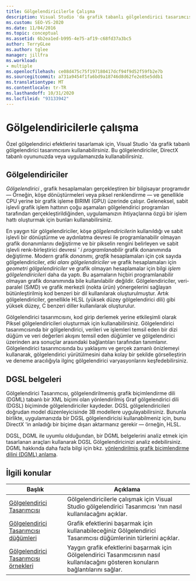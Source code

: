 ```yaml
---
title: Gölgelendiricilerle Çalışma
description: Visual Studio 'da grafik tabanlı gölgelendirici tasarımcısını kullanarak özel gölgelendirici etkileri tasarlamayı öğrenin. Gölgelendiriciler, DirectX tabanlı oyununuzda veya uygulamanızda kullanabilirsiniz.
ms.custom: SEO-VS-2020
ms.date: 11/04/2016
ms.topic: conceptual
ms.assetid: 6b2ea1ed-b995-4e75-af19-c68fd37a3bc5
author: TerryGLee
ms.author: tglee
manager: jillfra
ms.workload:
- multiple
ms.openlocfilehash: ce08d475c75f197180417dcf94f9d52f59fb2e7b
ms.sourcegitcommit: a731a9454f1fa6bd9a18746d8d62fe2e85e5ddb1
ms.translationtype: MT
ms.contentlocale: tr-TR
ms.lasthandoff: 10/31/2020
ms.locfileid: "93133942"
---
```

# <a name="work-with-shaders"></a>Gölgelendiricilerle çalışma

Özel gölgelendirici efektlerini tasarlamak için, Visual Studio 'da grafik tabanlı gölgelendirici tasarımcısını kullanabilirsiniz. Bu gölgelendiriciler, DirectX tabanlı oyununuzda veya uygulamanızda kullanabilirsiniz.

## <a name="shaders"></a>Gölgelendiriciler

*Gölgelendirici* , grafik hesaplamaları gerçekleştiren bir bilgisayar programıdır — Örneğin, köşe dönüştürmeleri veya piksel renklendirme — ve genellikle CPU yerine bir grafik işleme BIRIMI (GPU) üzerinde çalışır. Geleneksel, sabit işlevli grafik işlem hattının çoğu aşamaları gölgelendirici programları tarafından gerçekleştirildiğinden, uygulamanızın ihtiyaçlarına özgü bir işlem hattı oluşturmak için bunları kullanabilirsiniz.

En yaygın tür gölgelendiriciler, köşe *gölgelendiricilerin* kullanıldığı ve sabit işlevli bir dönüştürme ve aydınlatma devresi ile programlanabilir olmayan grafik donanımlarını değiştirme ve bir pikselin rengini belirleyen ve sabit işlevli renk-birleştirici devresi *' i programlanabilir* grafik donanımında değiştirme. Modern grafik *donanımı, grafik* hesaplamaları için çok sayıda gölgelendiriciler, *etki alanı gölgelendiriciler* ve grafik hesaplamaları için *geometri gölgelendiriciler* ve grafik olmayan hesaplamalar için bilgi *işlem gölgelendiricileri* daha da yaptı. Bu aşamaların hiçbiri programlanabilir olmayan grafik donanımında bile kullanılabilir değildir. Gölgelendiriciler, veri-paralel (SıMD) ve grafik merkezli (nokta ürün) yönergelerini sağlayan bütünleştirilmiş kod benzeri bir dil kullanılarak oluşturulmuştur. Artık gölgelendiriciler, genellikle HLSL (yüksek düzey gölgelendirici dili) gibi yüksek düzey, C benzeri diller kullanılarak oluşturulur.

Gölgelendirici tasarımcısını, kod girip derlemek yerine etkileşimli olarak Piksel gölgelendiricileri oluşturmak için kullanabilirsiniz. Gölgelendirici tasarımcısında bir gölgelendirici, verileri ve işlemleri temsil eden bir dizi düğüm ve veri değerleri akışını temsil eden düğümler ve gölgelendirici üzerinden ara sonuçlar arasındaki bağlantıları tarafından tanımlanır. Gölgelendirici tasarımcısında bu yaklaşımı ve gerçek zamanlı önizlemeyi kullanarak, gölgelendirici yürütülmesini daha kolay bir şekilde görselleştirin ve deneme aracılığıyla ilginç gölgelendirici varyasyonlarını keşfedebilirsiniz.

## <a name="dgsl-documents"></a>DGSL belgeleri

Gölgelendirici Tasarımcısı, gölgelendirilmemiş grafik biçimlendirme dili (DGML) tabanlı bir XML biçimi olan yönlendirilmiş Graf gölgelendirici dili (DGSL) biçiminde gölgelendiriciler kaydeder. DGSL gölgelendiricileri doğrudan model düzenleyicisinde 3B modellere uygulayabilirsiniz. Bununla birlikte, uygulamanızda bir DGSL gölgelendiricisi kullanabilmeniz için, bunu DirectX 'in anladığı bir biçime dışarı aktarmanız gerekir — örneğin, HLSL.

DGSL, DGML ile uyumlu olduğundan, bir DGML belgelerini analiz etmek için tasarlanan araçları kullanarak DGSL Gölgelendiricinizi analiz edebilirsiniz. DGML hakkında daha fazla bilgi için bkz. [yönlendirilmiş grafik biçimlendirme dilini (DGML) anlama](../modeling/customize-code-maps-by-editing-the-dgml-files.md).

## <a name="related-topics"></a>İlgili konular

|Başlık|Açıklama|
|-----------|-----------------|
|[Gölgelendirici Tasarımcısı](../designers/shader-designer.md)|Gölgelendiricilerle çalışmak için Visual Studio gölgelendirici Tasarımcısı 'nın nasıl kullanılacağını açıklar.|
|[Gölgelendirici Tasarımcısı düğümleri](../designers/shader-designer-nodes.md)|Grafik efektlerini başarmak için kullanabileceğiniz Gölgelendirici Tasarımcısı düğümlerinin türlerini açıklar.|
|[Gölgelendirici Tasarımcısı örnekleri](../designers/how-to-create-a-basic-color-shader.md)|Yaygın grafik efektlerini başarmak için Gölgelendirici Tasarımcısının nasıl kullanılacağını gösteren konuların bağlantılarını sağlar.|
